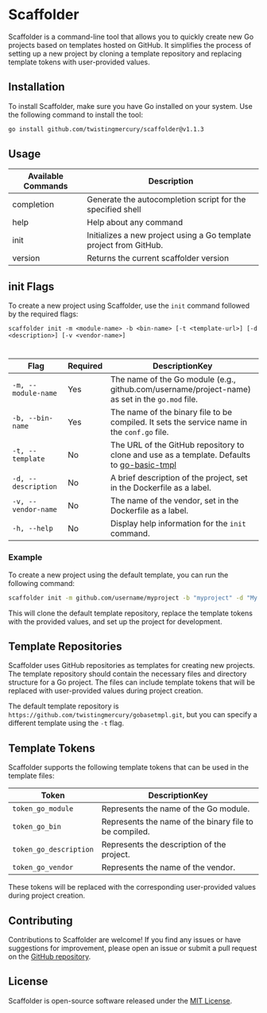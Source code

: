 # Scaffolder

Scaffolder is a command-line tool that allows you to quickly create new Go projects based on templates hosted on GitHub. It simplifies the process of setting up a new project by cloning a template repository and replacing template tokens with user-provided values.

## Installation

To install Scaffolder, make sure you have Go installed on your system. Use the following command to install the tool:

```bash
go install github.com/twistingmercury/scaffolder@v1.1.3
```

## Usage

| Available Commands | Description                                                         |
|--------------------|---------------------------------------------------------------------|
| completion         | Generate the autocompletion script for the specified shell          |
| help               | Help about any command                                              |
| init               | Initializes a new project using a Go template project from GitHub.  |
| version            | Returns the current scaffolder version                              |


## init Flags

To create a new project using Scaffolder, use the `init` command followed by the required flags:
```
scaffolder init -m <module-name> -b <bin-name> [-t <template-url>] [-d <description>] [-v <vendor-name>]
```

#

| Flag                | Required | DescriptionKey                                                                                                                                 |
|---------------------|----------|------------------------------------------------------------------------------------------------------------------------------------------------|
| `-m, --module-name` | Yes      | The name of the Go module (e.g., github.com/username/project-name) as set in the `go.mod` file.                                                |
| `-b, --bin-name`    | Yes      | The name of the binary file to be compiled. It sets the service name in the `conf.go` file.                                                    |
| `-t, --template`    | No       | The URL of the GitHub repository to clone and use as a template. Defaults to [go-basic-tmpl](https://github.com/twistingmercury/go-basic-tmpl) |
| `-d, --description` | No       | A brief description of the project, set in the Dockerfile as a label.                                                                          |
| `-v, --vendor-name` | No       | The name of the vendor, set in the Dockerfile as a label.                                                                                      |
| `-h, --help`        | No       | Display help information for the `init` command.                                                                                               |

### Example

To create a new project using the default template, you can run the following command:

```bash
scaffolder init -m github.com/username/myproject -b "myproject" -d "My awesome project" -v "John Doe"
```

This will clone the default template repository, replace the template tokens with the provided values, and set up the project for development.

## Template Repositories

Scaffolder uses GitHub repositories as templates for creating new projects. The template repository should contain the necessary files and directory structure for a Go project. The files can include template tokens that will be replaced with user-provided values during project creation.

The default template repository is `https://github.com/twistingmercury/gobasetmpl.git`, but you can specify a different template using the `-t` flag.

## Template Tokens

Scaffolder supports the following template tokens that can be used in the template files:

| Token              | DescriptionKey                                         |
|--------------------|--------------------------------------------------------|
| `token_go_module`      | Represents the name of the Go module.                  |
| `token_go_bin`         | Represents the name of the binary file to be compiled. |
| `token_go_description` | Represents the description of the project.             |
| `token_go_vendor`  | Represents the name of the vendor.                     |

These tokens will be replaced with the corresponding user-provided values during project creation.

## Contributing

Contributions to Scaffolder are welcome! If you find any issues or have suggestions for improvement, please open an issue or submit a pull request on the [GitHub repository](https://github.com/twistingmercury/scaffolder).

## License

Scaffolder is open-source software released under the [MIT License](./LICENSE).

